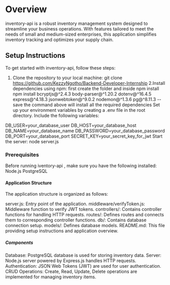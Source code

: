 # Overview
inventory-api is a robust inventory management system designed to streamline your business operations.
  With features tailored to meet the needs of small and medium-sized enterprises, this application simplifies inventory tracking and optimizes your supply chain.

## Setup Instructions
To get started with inventory-api, follow these steps:

1. Clone the repository to your local machine:
git clone https://github.com/KezzyNgotho/Backend-Developer-Internship
2.Install dependencies using npm:
first create the folder and inside 
  npm install
  npm install bcryptjs@^2.4.3 body-parser@^1.20.2 dotenv@^16.4.5 express@^4.18.3 jsonwebtoken@^9.0.2 nodemon@^1.3.6 pg@^8.11.3 --save
the command above will install all the required dependencies
Set up your environment variables by creating a .env file in the root directory. Include the following variables:

DB_USER=your_database_user
DB_HOST=your_database_host
DB_NAME=your_database_name
DB_PASSWORD=your_database_password
DB_PORT=your_database_port
SECRET_KEY=your_secret_key_for_jwt
Start the server:
node server.js

### Prerequisites
Before running iventory-api , make sure you have the following installed:
Node.js
PostgreSQL

#### Application Structure
The application structure is organized as follows:

server.js: Entry point of the application.
middleware/verifyToken.js: Middleware function to verify JWT tokens.
controllers/: Contains controller functions for handling HTTP requests.
routes/: Defines routes and connects them to corresponding controller functions.
db/: Contains database connection setup.
models/: Defines database models.
README.md: This file providing setup instructions and application overview.

##### Components
Database: PostgreSQL database is used for storing inventory data.
Server: Node.js server powered by Express.js handles HTTP requests.
Authentication: JSON Web Tokens (JWT) are used for user authentication.
CRUD Operations: Create, Read, Update, Delete operations are implemented for managing inventory items.
